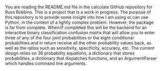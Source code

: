 You are reading the README.md file in the calculate GitHub repository for Russ Robbins. This is a project that is a work in progress. The purpose of this repository is to provide some insight into how I am using or can use Python, in the context of a lightly complex problem. However, the package is far from complete. When/if completed this will be the backend for an interactive binary classification confusion matrix that will allow you to enter three of any of the four joint probabilities or the eight conditional probabilities and in return receive all the other probability values back, as well as the ratios such as sensitivity, specificity, accuracy, etc. The current design relies on 36 probability equations, a dictionary that stores probabilities, a dictionary that dispatches functions, and an ArgumentParser which handles command line arguments. 
